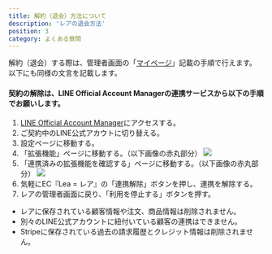 ```yaml
---
title: 解約（退会）方法について
description: 'レアの退会方法'
position: 3
category: よくある質問
---
```


解約（退会）する際は、管理者画面の「[マイページ](https://admin.lea-market.com/app/mypage/)」記載の手順で行えます。  
以下にも同様の文言を記載します。

#### 契約の解除は、LINE Official Account Managerの連携サービスから以下の手順でお願いします。

1. [LINE Official Account Manager](https://www.linebiz.com/jp/login/)にアクセスする。
2. ご契約中のLINE公式アカウトに切り替える。
3. 設定ページに移動する。
4. 「拡張機能」ページに移動する。（以下画像の赤丸部分）
   <img src="/images/help-faq/help-faq_withdrawal_1.png" />
5. 「連携済みの拡張機能を確認する」ページに移動する。（以下画像の赤丸部分）
   <img src="/images/help-faq/help-faq_withdrawal_2.png" />
6. 気軽にEC『Lea = レア』の「連携解除」ボタンを押し、連携を解除する。
7. レアの管理者画面に戻り、「利用を停止する」ボタンを押す。

<alert type="danger">
  <ul>
    <li>レアに保存されている顧客情報や注文、商品情報は削除されません。</li>
    <li>別々のLINE公式アカウントに紐付いている顧客の連携はできません。</li>
    <li>Stripeに保存されている過去の請求履歴とクレジット情報は削除されません。</li>
  </ul>
</alert>
